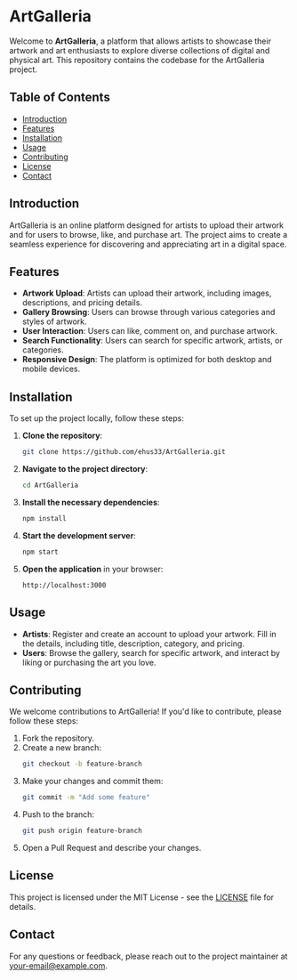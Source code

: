 # ArtGalleria

Welcome to **ArtGalleria**, a platform that allows artists to showcase their artwork and art enthusiasts to explore diverse collections of digital and physical art. This repository contains the codebase for the ArtGalleria project.

## Table of Contents

- [Introduction](#introduction)
- [Features](#features)
- [Installation](#installation)
- [Usage](#usage)
- [Contributing](#contributing)
- [License](#license)
- [Contact](#contact)

## Introduction

ArtGalleria is an online platform designed for artists to upload their artwork and for users to browse, like, and purchase art. The project aims to create a seamless experience for discovering and appreciating art in a digital space.

## Features

- **Artwork Upload**: Artists can upload their artwork, including images, descriptions, and pricing details.
- **Gallery Browsing**: Users can browse through various categories and styles of artwork.
- **User Interaction**: Users can like, comment on, and purchase artwork.
- **Search Functionality**: Users can search for specific artwork, artists, or categories.
- **Responsive Design**: The platform is optimized for both desktop and mobile devices.

## Installation

To set up the project locally, follow these steps:

1. **Clone the repository**:
   ```bash
   git clone https://github.com/ehus33/ArtGalleria.git
   ```

2. **Navigate to the project directory**:
   ```bash
   cd ArtGalleria
   ```

3. **Install the necessary dependencies**:
   ```bash
   npm install
   ```

4. **Start the development server**:
   ```bash
   npm start
   ```

5. **Open the application** in your browser:
   ```
   http://localhost:3000
   ```

## Usage

- **Artists**: Register and create an account to upload your artwork. Fill in the details, including title, description, category, and pricing.
- **Users**: Browse the gallery, search for specific artwork, and interact by liking or purchasing the art you love.

## Contributing

We welcome contributions to ArtGalleria! If you'd like to contribute, please follow these steps:

1. Fork the repository.
2. Create a new branch:
   ```bash
   git checkout -b feature-branch
   ```
3. Make your changes and commit them:
   ```bash
   git commit -m "Add some feature"
   ```
4. Push to the branch:
   ```bash
   git push origin feature-branch
   ```
5. Open a Pull Request and describe your changes.

## License

This project is licensed under the MIT License - see the [LICENSE](LICENSE) file for details.

## Contact

For any questions or feedback, please reach out to the project maintainer at [your-email@example.com](mailto:your-email@example.com).
